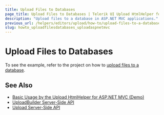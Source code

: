 ```yaml
---
title: Upload Files to Databases
page_title: Upload Files to Databases | Telerik UI Upload HtmlHelper for ASP.NET MVC
description: "Upload files to a database in ASP.NET MVC applications."
previous_url: /helpers/editors/upload/how-to/upload-files-to-a-database
slug: howto_uploadfilesdatabases_uploadaspnetmvc
---
```


# Upload Files to Databases

To see the example, refer to the project on how to [upload files to a database](http://www.telerik.com/support/code-library/uploading-files-to-a-database-a709c50f6296).

## See Also

* [Basic Usage by the Upload HtmlHelper for ASP.NET MVC (Demo)](https://demos.telerik.com/aspnet-mvc/upload)
* [UploadBuilder Server-Side API](http://docs.telerik.com/aspnet-mvc/api/Kendo.Mvc.UI.Fluent/UploadBuilder)
* [Upload Server-Side API](/api/upload)

